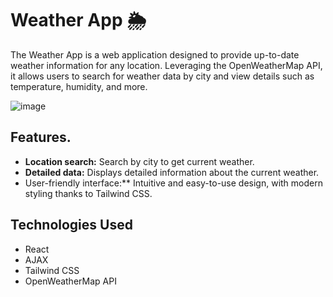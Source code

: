 # Weather App 🌦️

The Weather App is a web application designed to provide up-to-date weather information for any location. Leveraging the OpenWeatherMap API, it allows users to search for weather data by city and view details such as temperature, humidity, and more.

![image](https://github.com/SantiMartinezG/weather-app/assets/54821259/0ecb31d9-5e3e-4755-9d96-b85ee6edbdb0)

## Features.

- **Location search:** Search by city to get current weather.
- **Detailed data:** Displays detailed information about the current weather.
- User-friendly interface:** Intuitive and easy-to-use design, with modern styling thanks to Tailwind CSS.
  
## Technologies Used

- React
- AJAX
- Tailwind CSS
- OpenWeatherMap API
